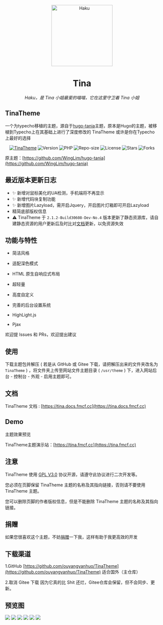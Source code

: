 <p align="center">
    <img src="https://tva4.sinaimg.cn/large/008aATBzgy1h4k9e3x97nj30qe0qetd8.jpg" width="200" height="200" alt="Haku">
</p>

<div align="center">

# Tina

_Haku，是 Tina 小姐最爱的喵喵，它在这里守卫着 Tina 小姐_

</div>

## TinaTheme

一个为typecho移植的主题，源自于[hugo-tania](https://github.com/WingLim/hugo-tania)主题，原本是Hugo的主题，被移植到Typecho上在其基础上进行了深度修改的 TinaTheme 或许是你在Typecho上最好的选择

<div align="center">
    
[![TinaTheme](https://img.shields.io/badge/Magneto-TinaTheme-brightgreen)](https://fmcf.cc/2021/08/47/)
![Version](https://img.shields.io/badge/Version-2.1.1-criticale)
![PHP](https://img.shields.io/badge/PHP-7.4-brightgreen)
![Repo-size](https://img.shields.io/github/languages/code-size/ouyangyanhuo/TinaTheme)
![License](https://img.shields.io/github/license/ouyangyanhuo/TinaTheme)
![Stars](https://img.shields.io/github/stars/ouyangyanhuo/TinaTheme)
![Forks](https://img.shields.io/github/forks/ouyangyanhuo/TinaTheme)
    
</div>

原主题：[https://github.com/WingLim/hugo-tania](https://github.com/WingLim/hugo-tania)

## 最近版本更新日志
- ✨ 新增对鼠标美化的UA检测，手机端将不再显示
- ✨ 新增代码块复制功能
- ✨ 新增图片Lazyload，需开启Jquery，开启图片灯箱即可开启Lazyload
- 精简底部版权信息
- ⚠️ TinaTheme 于 `2.1.2-Build30608-Dev-No.4` 版本更新了静态资源库，请自建静态资源的用户更新后及时比对[文档](https://tina.docs.fmcf.cc/optimization/public_cdn/)更新，以免资源失效


## 功能与特性

- 简洁风格

- 适配深色模式

- HTML 原生自响应式布局

- 超轻量

- 高度自定义

- 完善的后台设置系统

- HighLight.js

- Pjax

欢迎提 Issues 和 PRs，欢迎提出建议

## 使用

下载主题包并解压 ( 若是从 GitHub 或 Gitee 下载，请把解压出来的文件夹改名为 `TinaTheme` ) ，将文件夹上传至网站文件主题目录 ( `/usr/theme` ) 下，进入网站后台 - 控制台 - 外观 - 启用主题即可。

## 文档

TinaTheme 文档 : [https://tina.docs.fmcf.cc](https://tina.docs.fmcf.cc)

## Demo

主题效果预览

TinaTheme主题演示站：[https://tina.fmcf.cc](https://tina.fmcf.cc)

## 注意

TinaTheme 使用 [GPL V3.0](https://github.com/ouyangyanhuo/TinaTheme/blob/main/LICENSE) 协议开源，请遵守此协议进行二次开发等。

您必须在页脚保留 TinaTheme 主题的名称及其指向链接，否则请不要使用 TinaTheme 主题。

您可以删除页脚的作者版权信息，但是不能删除 TinaTheme 主题的名称及其指向链接。

## 捐赠

如果您很喜欢这个主题，不妨[捐赠](https://www.verypoor.cn)一下我，这样有助于我更高效的开发

## 下载渠道

1.GitHub [https://github.com/ouyangyanhuo/TinaTheme](https://github.com/ouyangyanhuo/TinaTheme)  适合国外（主仓库）

2.取消 Gitee 下载 因为它真的比 Shit 还烂，Gitee仓库会保留，但不会同步、更新。

## 预览图
![](https://pic1.zhimg.com/80/v2-c3d9c9458bdc2e12ceef006c3192687d_720w.jpeg)
![](https://picx.zhimg.com/80/v2-0d04d14df7fb1d533e95c561a85e071b_720w.jpeg)
![](https://picx.zhimg.com/80/v2-2e9bff0db4dc6a129d77a3b017e04266_720w.jpeg)
![](https://picx.zhimg.com/80/v2-d7d0e6115507a8dbb106865cfb4e8b83_720w.jpeg)
![](https://picx.zhimg.com/80/v2-4db906b3d9271dbe27340d5d5f3658b8_720w.jpeg)
![](https://picx.zhimg.com/80/v2-0d04d14df7fb1d533e95c561a85e071b_720w.jpeg)